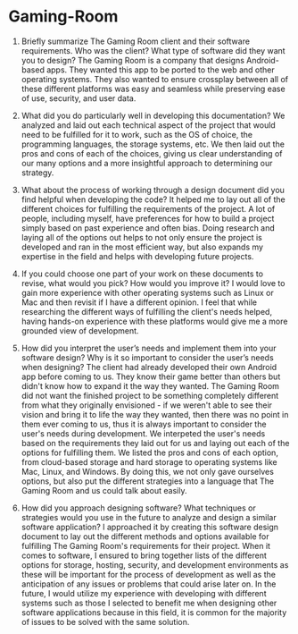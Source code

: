 # Gaming-Room

1. Briefly summarize The Gaming Room client and their software requirements. Who was the client? What type of software did they want you to design?
The Gaming Room is a company that designs Android-based apps. They wanted this app to be ported to the web and other operating systems. They also wanted to ensure crossplay between all of these different platforms was easy and seamless while preserving ease of use, security, and user data.

2. What did you do particularly well in developing this documentation?
We analyzed and laid out each technical aspect of the project that would need to be fulfilled for it to work, such as the OS of choice, the programming languages, the storage systems, etc. We then laid out the pros and cons of each of the choices, giving us clear understanding of our many options and a more insightful approach to determining our strategy.

3. What about the process of working through a design document did you find helpful when developing the code?
It helped me to lay out all of the different choices for fulfilling the requirements of the project. A lot of people, including myself, have preferences for how to build a project simply based on past experience and often bias. Doing research and laying all of the options out helps to not only ensure the project is developed and ran in the most efficient way, but also expands my expertise in the field and helps with developing future projects.

4. If you could choose one part of your work on these documents to revise, what would you pick? How would you improve it?
I would love to gain more experience with other operating systems such as Linux or Mac and then revisit if I have a different opinion. I feel that while researching the different ways of fulfilling the client's needs helped, having hands-on experience with these platforms would give me a more grounded view of development.

5. How did you interpret the user’s needs and implement them into your software design? Why is it so important to consider the user’s needs when designing?
The client had already developed their own Android app before coming to us. They know their game better than others but didn't know how to expand it the way they wanted. The Gaming Room did not want the finished project to be something completely different from what they originally envisioned - if we weren't able to see their vision and bring it to life the way they wanted, then there was no point in them ever coming to us, thus it is always important to consider the user's needs during development. We interpeted the user's needs based on the requirements they laid out for us and laying out each of the options for fulfilling them. We listed the pros and cons of each option, from cloud-based storage and hard storage to operating systems like Mac, Linux, and Windows. By doing this, we not only gave ourselves options, but also put the different strategies into a language that The Gaming Room and us could talk about easily.

6. How did you approach designing software? What techniques or strategies would you use in the future to analyze and design a similar software application?
I approached it by creating this software design document to lay out the different methods and options available for fulfilling The Gaming Room's requirements for their project. When it comes to software, I ensured to bring together lists of the different options for storage, hosting, security, and development environments as these will be important for the process of development as well as the anticipation of any issues or problems that could arise later on. In the future, I would utilize my experience with developing with different systems such as those I selected to benefit me when designing other software applications because in this field, it is common for the majority of issues to be solved with the same solution.
